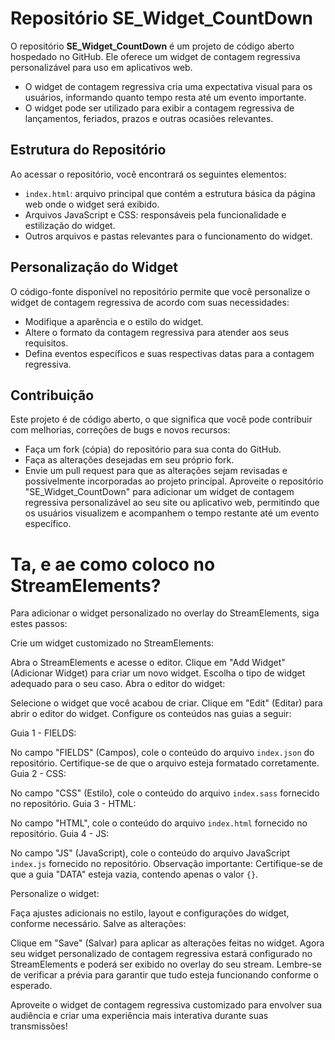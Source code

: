 # Repositório SE_Widget_CountDown
O repositório **SE_Widget_CountDown** é um projeto de código aberto hospedado no GitHub. Ele oferece um widget de contagem regressiva personalizável para uso em aplicativos web.

* O widget de contagem regressiva cria uma expectativa visual para os usuários, informando quanto tempo resta até um evento importante.
* O widget pode ser utilizado para exibir a contagem regressiva de lançamentos, feriados, prazos e outras ocasiões relevantes.
## Estrutura do Repositório
Ao acessar o repositório, você encontrará os seguintes elementos:

* `index.html`: arquivo principal que contém a estrutura básica da página web onde o widget será exibido.
* Arquivos JavaScript e CSS: responsáveis pela funcionalidade e estilização do widget.
* Outros arquivos e pastas relevantes para o funcionamento do widget.
## Personalização do Widget
O código-fonte disponível no repositório permite que você personalize o widget de contagem regressiva de acordo com suas necessidades:

* Modifique a aparência e o estilo do widget.
* Altere o formato da contagem regressiva para atender aos seus requisitos.
* Defina eventos específicos e suas respectivas datas para a contagem regressiva.
## Contribuição
Este projeto é de código aberto, o que significa que você pode contribuir com melhorias, correções de bugs e novos recursos:

* Faça um fork (cópia) do repositório para sua conta do GitHub.
* Faça as alterações desejadas em seu próprio fork.
* Envie um pull request para que as alterações sejam revisadas e possivelmente incorporadas ao projeto principal.
Aproveite o repositório "SE_Widget_CountDown" para adicionar um widget de contagem regressiva personalizável ao seu site ou aplicativo web, permitindo que os usuários visualizem e acompanhem o tempo restante até um evento específico.

# Ta, e ae como coloco no StreamElements?
Para adicionar o widget personalizado no overlay do StreamElements, siga estes passos:

Crie um widget customizado no StreamElements:

Abra o StreamElements e acesse o editor.
Clique em "Add Widget" (Adicionar Widget) para criar um novo widget.
Escolha o tipo de widget adequado para o seu caso.
Abra o editor do widget:

Selecione o widget que você acabou de criar.
Clique em "Edit" (Editar) para abrir o editor do widget.
Configure os conteúdos nas guias a seguir:

Guia 1 - FIELDS:

No campo "FIELDS" (Campos), cole o conteúdo do arquivo `index.json` do repositório. Certifique-se de que o arquivo esteja formatado corretamente.
Guia 2 - CSS:

No campo "CSS" (Estilo), cole o conteúdo do arquivo `index.sass` fornecido no repositório.
Guia 3 - HTML:

No campo "HTML", cole o conteúdo do arquivo `index.html` fornecido no repositório.
Guia 4 - JS:

No campo "JS" (JavaScript), cole o conteúdo do arquivo JavaScript `index.js` fornecido no repositório.
Observação importante: Certifique-se de que a guia "DATA" esteja vazia, contendo apenas o valor `{}`.

Personalize o widget:

Faça ajustes adicionais no estilo, layout e configurações do widget, conforme necessário.
Salve as alterações:

Clique em "Save" (Salvar) para aplicar as alterações feitas no widget.
Agora seu widget personalizado de contagem regressiva estará configurado no StreamElements e poderá ser exibido no overlay do seu stream. Lembre-se de verificar a prévia para garantir que tudo esteja funcionando conforme o esperado.

Aproveite o widget de contagem regressiva customizado para envolver sua audiência e criar uma experiência mais interativa durante suas transmissões!